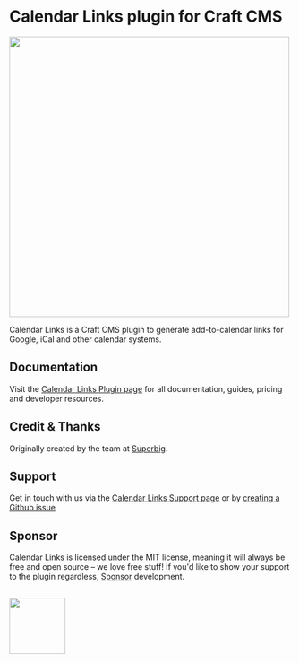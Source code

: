 # Calendar Links plugin for Craft CMS
<img width="500" src="https://verbb.imgix.net/plugins/calendar-links/calendar-links-social-card.png?v=2">

Calendar Links is a Craft CMS plugin to generate add-to-calendar links for Google, iCal and other calendar systems.

## Documentation
Visit the [Calendar Links Plugin page](https://verbb.io/craft-plugins/calendar-links) for all documentation, guides, pricing and developer resources.

## Credit & Thanks
Originally created by the team at [Superbig](https://superbig.co/).

## Support
Get in touch with us via the [Calendar Links Support page](https://verbb.io/craft-plugins/calendar-links/support) or by [creating a Github issue](https://github.com/verbb/calendar-links/issues)

## Sponsor
Calendar Links is licensed under the MIT license, meaning it will always be free and open source – we love free stuff! If you'd like to show your support to the plugin regardless, [Sponsor](https://github.com/sponsors/verbb) development.

<h2></h2>

<a href="https://verbb.io" target="_blank">
    <img width="100" src="https://verbb.io/assets/img/verbb-pill.svg">
</a>
